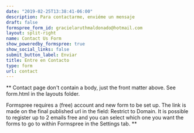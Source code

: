 ```yaml
---
date: "2019-02-25T13:38:41-06:00"
description: Para contactarme, enviéme un mensaje
draft: false
formspree_form_id: gracielaruthmaldonado@hotmail.com
layout: split-right
name: Contact Us Form
show_poweredby_formspree: true
show_social_links: false
submit_button_label: Enviar
title: Entre en Contacto
type: form
url: contact
---
```


** Contact page don't contain a body, just the front matter above.
See form.html in the layouts folder.

Formspree requires a (free) account and new form to be set up. The link is made on the final published url in the field: Restrict to Domain. It is possible to register up to 2 emails free and you can select which one you want the forms to go to within Formspree in the Settings tab.
**
